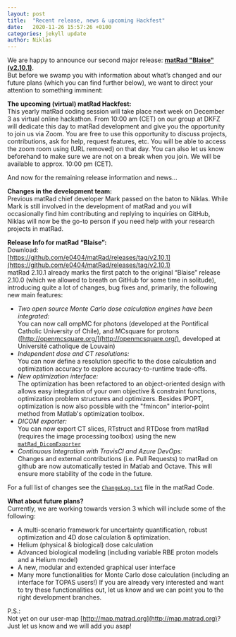 ```yaml
---
layout: post
title:  "Recent release, news & upcoming Hackfest"
date:   2020-11-26 15:57:26 +0100
categories: jekyll update
author: Niklas
---
```


We are happy to announce our second major release: [**matRad "Blaise" (v2.10.1)**](https://github.com/e0404/matRad/releases/tag/v2.10.1).    
But before we swamp you with information about what’s changed and our future plans (which you can find further below), we want to direct your attention to something imminent:

**The upcoming (virtual) matRad Hackfest:**     
This yearly matRad coding session will take place next week on December 3 as virtual online hackathon. From 10:00 am (CET) on our group at DKFZ will dedicate this day to matRad development and give you the opportunity to join us via Zoom. You are free to use this opportunity to discuss projects, contributions, ask for help, request features, etc. You will be able to access the zoom room using (URL removed) on that day. You can also let us know beforehand to make sure we are not on a break when you join. We will be available to approx. 10:00 pm (CET).

And now for the remaining release information and news…

**Changes in the development team:**    
Previous matRad chief developer Mark passed on the baton to Niklas. While Mark is still involved in the development of matRad and you will occasionally find him contributing and replying to inquiries on GitHub, Niklas will now be the go-to person if you need help with your research projects in matRad.

**Release Info for matRad “Blaise”:**   
Download:    
[https://github.com/e0404/matRad/releases/tag/v2.10.1](https://github.com/e0404/matRad/releases/tag/v2.10.1)     
matRad 2.10.1 already marks the first patch to the original “Blaise” release 2.10.0 (which we allowed to breath on GitHub for some time in solitude), introducing quite a lot of changes, bug fixes and, primarily, the following new main features:    
- _Two open source Monte Carlo dose calculation engines have been integrated:_   
You can now call ompMC for photons (developed at the Pontifical Catholic University of Chile), and MCsquare for protons ([http://openmcsquare.org/](http://openmcsquare.org/), developed at Université catholique de Louvain)    
- _Independent dose and CT resolutions:_       
You can now define a resolution specific to the dose calculation and optimization accuracy to explore accuracy-to-runtime trade-offs.     
- _New optimization interface:_        
The optimization has been refactored to an object-oriented design with allows easy integration of your own objective & constraint functions, optimization problem structures and optimizers. Besides IPOPT, optimization is now also possible with the "fmincon" interior-point method from Matlab's optimization toolbox.    
- _DICOM exporter:_     
You can now export CT slices, RTstruct and RTDose from matRad (requires the image processing toolbox) using the new [```matRad_DicomExporter```](https://github.com/e0404/matRad/tree/v2.10.1/dicom/%40matRad_DicomExporter)    
- _Continuous Integration with TravisCI and Azure DevOps:_       
Changes and external contributions (i.e. Pull Requests) to matRad on github are now automatically tested in Matlab and Octave. This will ensure more stability of the code in the future.     

For a full list of changes see the [```ChangeLog.txt```](https://github.com/e0404/matRad/blob/v2.10.1/ChangeLog.txt) file in the matRad Code.

**What about future plans?**      
Currently, we are working towards version 3 which will include some of the following:       
- A multi-scenario framework for uncertainty quantification, robust optimization and 4D dose calculation & optimization.    
- Helium (physical & biological) dose calculation    
- Advanced biological modeling (including variable RBE proton models and a Helium model)     
- A new, modular and extended graphical user interface    
- Many more functionalities for Monte Carlo dose calculation (including an interface for TOPAS users!) 
If you are already very interested and want to try these functionalities out, let us know and we can point you to the right development branches.


P.S.:    
Not yet on our user-map [http://map.matrad.org](http://map.matrad.org)? Just let us know and we will add you asap!  
